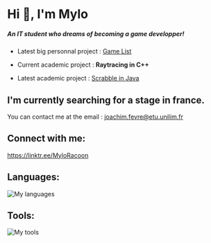 # Hi 👋, I'm Mylo
##### An IT student who dreams of becoming a game developper!

- Latest big personnal project : [Game List](https://github.com/MyloRaccoon/game-list)

- Current academic project : **Raytracing in C++**

- Latest academic project : [Scrabble in Java](https://github.com/ntilleul/scrabble)

## I'm currently searching for a stage in france.
You can contact me at the email : joachim.fevre@etu.unilim.fr

## Connect with me:
https://linktr.ee/MyloRacoon


## Languages:
![My languages](https://skillicons.dev/icons?i=python,rust,lua,java,kotlin,cpp,c,bash,php,html,css,javascript)


## Tools:
![My tools](https://skillicons.dev/icons?i=godot,sublime,vscode,discord,github,git,windows,linux)
